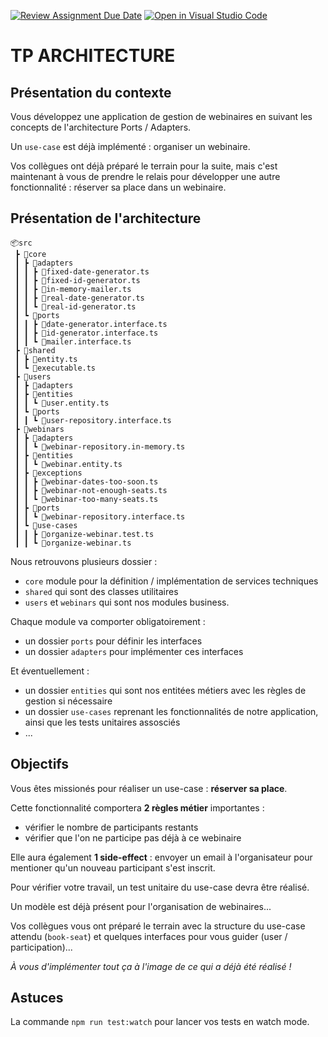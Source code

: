 [![Review Assignment Due Date](https://classroom.github.com/assets/deadline-readme-button-22041afd0340ce965d47ae6ef1cefeee28c7c493a6346c4f15d667ab976d596c.svg)](https://classroom.github.com/a/QoONpvee)
[![Open in Visual Studio Code](https://classroom.github.com/assets/open-in-vscode-2e0aaae1b6195c2367325f4f02e2d04e9abb55f0b24a779b69b11b9e10269abc.svg)](https://classroom.github.com/online_ide?assignment_repo_id=17704362&assignment_repo_type=AssignmentRepo)
# TP ARCHITECTURE

## Présentation du contexte

Vous développez une application de gestion de webinaires en suivant les concepts de l'architecture Ports / Adapters.

Un `use-case` est déjà implémenté : organiser un webinaire.

Vos collègues ont déjà préparé le terrain pour la suite, mais c'est maintenant à vous de prendre le relais pour développer une autre fonctionnalité : réserver sa place dans un webinaire.

## Présentation de l'architecture

```
📦src
 ┣ 📂core
 ┃ ┣ 📂adapters
 ┃ ┃ ┣ 📜fixed-date-generator.ts
 ┃ ┃ ┣ 📜fixed-id-generator.ts
 ┃ ┃ ┣ 📜in-memory-mailer.ts
 ┃ ┃ ┣ 📜real-date-generator.ts
 ┃ ┃ ┗ 📜real-id-generator.ts
 ┃ ┗ 📂ports
 ┃ ┃ ┣ 📜date-generator.interface.ts
 ┃ ┃ ┣ 📜id-generator.interface.ts
 ┃ ┃ ┗ 📜mailer.interface.ts
 ┣ 📂shared
 ┃ ┣ 📜entity.ts
 ┃ ┗ 📜executable.ts
 ┣ 📂users
 ┃ ┣ 📂adapters
 ┃ ┣ 📂entities
 ┃ ┃ ┗ 📜user.entity.ts
 ┃ ┗ 📂ports
 ┃ ┃ ┗ 📜user-repository.interface.ts
 ┣ 📂webinars
 ┃ ┣ 📂adapters
 ┃ ┃ ┗ 📜webinar-repository.in-memory.ts
 ┃ ┣ 📂entities
 ┃ ┃ ┗ 📜webinar.entity.ts
 ┃ ┣ 📂exceptions
 ┃ ┃ ┣ 📜webinar-dates-too-soon.ts
 ┃ ┃ ┣ 📜webinar-not-enough-seats.ts
 ┃ ┃ ┗ 📜webinar-too-many-seats.ts
 ┃ ┣ 📂ports
 ┃ ┃ ┗ 📜webinar-repository.interface.ts
 ┃ ┗ 📂use-cases
 ┃ ┃ ┣ 📜organize-webinar.test.ts
 ┃ ┃ ┗ 📜organize-webinar.ts
```

Nous retrouvons plusieurs dossier :

- `core` module pour la définition / implémentation de services techniques
- `shared` qui sont des classes utilitaires
- `users` et `webinars` qui sont nos modules business.

Chaque module va comporter obligatoirement :

- un dossier `ports` pour définir les interfaces
- un dossier `adapters` pour implémenter ces interfaces

Et éventuellement :

- un dossier `entities` qui sont nos entitées métiers avec les règles de gestion si nécessaire
- un dossier `use-cases` reprenant les fonctionnalités de notre application, ainsi que les tests unitaires assosciés
- ...

## Objectifs

Vous êtes missionés pour réaliser un use-case : **réserver sa place**.

Cette fonctionnalité comportera **2 règles métier** importantes :

- vérifier le nombre de participants restants
- vérifier que l'on ne participe pas déjà à ce webinaire

Elle aura également **1 side-effect** : envoyer un email à l'organisateur pour mentioner qu'un nouveau participant s'est inscrit.

Pour vérifier votre travail, un test unitaire du use-case devra être réalisé.

Un modèle est déjà présent pour l'organisation de webinaires...

Vos collègues vous ont préparé le terrain avec la structure du use-case attendu (`book-seat`) et quelques interfaces pour vous guider (user / participation)...

_À vous d'implémenter tout ça à l'image de ce qui a déjà été réalisé !_

## Astuces

La commande `npm run test:watch` pour lancer vos tests en watch mode.
